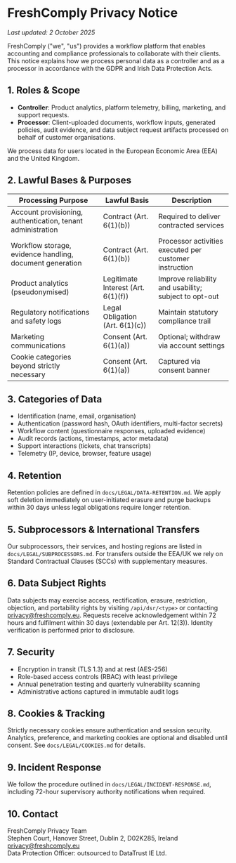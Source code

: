 # FreshComply Privacy Notice

_Last updated: 2 October 2025_

FreshComply ("we", "us") provides a workflow platform that enables accounting and compliance professionals to collaborate with their clients. This notice explains how we process personal data as a controller and as a processor in accordance with the GDPR and Irish Data Protection Acts.

## 1. Roles & Scope
- **Controller**: Product analytics, platform telemetry, billing, marketing, and support requests.
- **Processor**: Client-uploaded documents, workflow inputs, generated policies, audit evidence, and data subject request artifacts processed on behalf of customer organisations.

We process data for users located in the European Economic Area (EEA) and the United Kingdom.

## 2. Lawful Bases & Purposes
| Processing Purpose | Lawful Basis | Description |
| --- | --- | --- |
| Account provisioning, authentication, tenant administration | Contract (Art. 6(1)(b)) | Required to deliver contracted services |
| Workflow storage, evidence handling, document generation | Contract (Art. 6(1)(b)) | Processor activities executed per customer instruction |
| Product analytics (pseudonymised) | Legitimate Interest (Art. 6(1)(f)) | Improve reliability and usability; subject to opt-out |
| Regulatory notifications and safety logs | Legal Obligation (Art. 6(1)(c)) | Maintain statutory compliance trail |
| Marketing communications | Consent (Art. 6(1)(a)) | Optional; withdraw via account settings |
| Cookie categories beyond strictly necessary | Consent (Art. 6(1)(a)) | Captured via consent banner |

## 3. Categories of Data
- Identification (name, email, organisation)
- Authentication (password hash, OAuth identifiers, multi-factor secrets)
- Workflow content (questionnaire responses, uploaded evidence)
- Audit records (actions, timestamps, actor metadata)
- Support interactions (tickets, chat transcripts)
- Telemetry (IP, device, browser, feature usage)

## 4. Retention
Retention policies are defined in `docs/LEGAL/DATA-RETENTION.md`. We apply soft deletion immediately on user-initiated erasure and purge backups within 30 days unless legal obligations require longer retention.

## 5. Subprocessors & International Transfers
Our subprocessors, their services, and hosting regions are listed in `docs/LEGAL/SUBPROCESSORS.md`. For transfers outside the EEA/UK we rely on Standard Contractual Clauses (SCCs) with supplementary measures.

## 6. Data Subject Rights
Data subjects may exercise access, rectification, erasure, restriction, objection, and portability rights by visiting `/api/dsr/<type>` or contacting privacy@freshcomply.eu. Requests receive acknowledgement within 72 hours and fulfilment within 30 days (extendable per Art. 12(3)). Identity verification is performed prior to disclosure.

## 7. Security
- Encryption in transit (TLS 1.3) and at rest (AES-256)
- Role-based access controls (RBAC) with least privilege
- Annual penetration testing and quarterly vulnerability scanning
- Administrative actions captured in immutable audit logs

## 8. Cookies & Tracking
Strictly necessary cookies ensure authentication and session security. Analytics, preference, and marketing cookies are optional and disabled until consent. See `docs/LEGAL/COOKIES.md` for details.

## 9. Incident Response
We follow the procedure outlined in `docs/LEGAL/INCIDENT-RESPONSE.md`, including 72-hour supervisory authority notifications when required.

## 10. Contact
FreshComply Privacy Team  
Stephen Court, Hanover Street, Dublin 2, D02K285, Ireland  
privacy@freshcomply.eu  
Data Protection Officer: outsourced to DataTrust IE Ltd.
